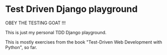 Test Driven Django playground 
=============================

OBEY THE TESTING GOAT !!!

This is just my personal TDD Django playground. 

This is mostly exercises  from the book "Test-Driven Web Development with Python", so far. 

